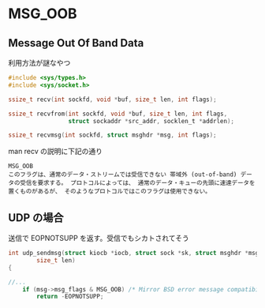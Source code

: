# MSG_OOB

## Message Out Of Band Data

利用方法が謎なやつ

```c
#include <sys/types.h>
#include <sys/socket.h>

ssize_t recv(int sockfd, void *buf, size_t len, int flags);

ssize_t recvfrom(int sockfd, void *buf, size_t len, int flags,
                 struct sockaddr *src_addr, socklen_t *addrlen);

ssize_t recvmsg(int sockfd, struct msghdr *msg, int flags);
```

man recv の説明に下記の通り

```
MSG_OOB
このフラグは、通常のデータ・ストリームでは受信できない 帯域外 (out-of-band) データの受信を要求する。 プロトコルによっては、 通常のデータ・キューの先頭に速達データを置くものがあるが、 そのようなプロトコルではこのフラグは使用できない。
```

## UDP の場合

送信で EOPNOTSUPP を返す。受信でもシカトされてそう

```c
int udp_sendmsg(struct kiocb *iocb, struct sock *sk, struct msghdr *msg,
		size_t len)
{

//...
	if (msg->msg_flags & MSG_OOB) /* Mirror BSD error message compatibility */
		return -EOPNOTSUPP;
```
